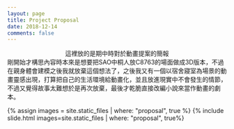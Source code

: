 ```yaml
---
layout: page
title: Project Proposal
date: 2018-12-14
comments: false
---
```


<center>這裡放的是期中時對於動畫提案的簡報</center>
剛開始才構思內容時本來是想要把SAO中桐人放C8763的場面做成3D版本，不過在親身體會建模之後我就放棄這個想法了，之後我又有一個以宿舍寢室為場景的動畫靈感出現，打算把自己的生活環境給動畫化，並且放進現實中不會發生的情節，不過又覺得故事太難想於是再次放棄，最後才乾脆直接改編小說來當作動畫的劇本。

{% assign images = site.static_files | where: "proposal", true %}
{% include slide.html images=site.static_files | where: "proposal", true%}
